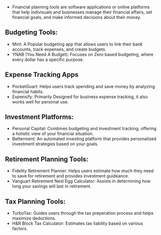 - Financial planning tools are software applications or online platforms that help indivisuals and businesses manage their financial affairs, set financial goals, and make informed decisions about their money.
## Budgeting Tools:
- Mint: A Popular budgeting app that allows users to link their bank accounts, track expenses, and create budgets.
- YNAB (You Need A Budget): Focuses on Zero based budgeting, where every dollar has a specific purpose.
## Expense Tracking Apps
- PocketGuart: Helps users track spending and save money by analyzing financial habits.
- Expensify: Primarily Designed for business expense tracking, it also works well for personal use.
## Investment Platforms:
- Personal Capital: Combines budgeting and investment tracking, offering a holistic view of your financial situation.
- Betterment: An automated investing platform that provides personalized investment strategies based on your goals.
## Retirement Planning Tools:
- Fidelity Retirement Planner: Helps users estimate how much they need to save for retirement and provides investment guideance.
- Vanguart Retirement Nest Egg Calculator: Assists in determining how long your savings will last in retirement.
## Tax Planning Tools:
- TurboTax: Guides users through the tax preperation process and helps maximize deductions.
- H&R Block Tax Calculator: Estimates tax liability based on various factors.
